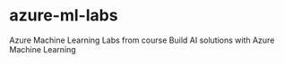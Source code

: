 # azure-ml-labs
Azure Machine Learning Labs from course Build AI solutions with Azure Machine Learning
